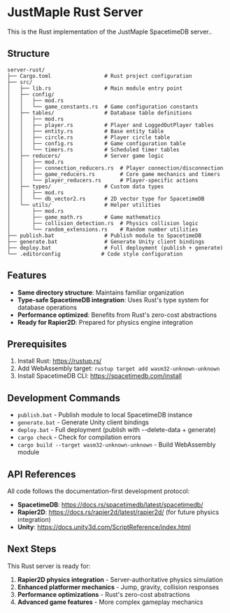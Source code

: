 # JustMaple Rust Server

This is the Rust implementation of the JustMaple SpacetimeDB server..

## Structure

```
server-rust/
├── Cargo.toml                 # Rust project configuration
├── src/
│   ├── lib.rs                 # Main module entry point
│   ├── config/
│   │   ├── mod.rs
│   │   └── game_constants.rs  # Game configuration constants
│   ├── tables/                # Database table definitions
│   │   ├── mod.rs
│   │   ├── player.rs          # Player and LoggedOutPlayer tables
│   │   ├── entity.rs          # Base entity table
│   │   ├── circle.rs          # Player circle table
│   │   ├── config.rs          # Game configuration table
│   │   └── timers.rs          # Scheduled timer tables
│   ├── reducers/              # Server game logic
│   │   ├── mod.rs
│   │   ├── connection_reducers.rs  # Player connection/disconnection
│   │   ├── game_reducers.rs        # Core game mechanics and timers
│   │   └── player_reducers.rs      # Player-specific actions
│   ├── types/                 # Custom data types
│   │   ├── mod.rs
│   │   └── db_vector2.rs      # 2D vector type for SpacetimeDB
│   └── utils/                 # Helper utilities
│       ├── mod.rs
│       ├── game_math.rs       # Game mathematics
│       ├── collision_detection.rs  # Physics collision logic
│       └── random_extensions.rs    # Random number utilities
├── publish.bat                # Publish module to SpacetimeDB
├── generate.bat               # Generate Unity client bindings
├── deploy.bat                 # Full deployment (publish + generate)
└── .editorconfig             # Code style configuration
```

## Features

- **Same directory structure**: Maintains familiar organization
- **Type-safe SpacetimeDB integration**: Uses Rust's type system for database operations
- **Performance optimized**: Benefits from Rust's zero-cost abstractions
- **Ready for Rapier2D**: Prepared for physics engine integration

## Prerequisites

1. Install Rust: https://rustup.rs/
2. Add WebAssembly target: `rustup target add wasm32-unknown-unknown`
3. Install SpacetimeDB CLI: https://spacetimedb.com/install

## Development Commands

- `publish.bat` - Publish module to local SpacetimeDB instance
- `generate.bat` - Generate Unity client bindings
- `deploy.bat` - Full deployment (publish with --delete-data + generate)
- `cargo check` - Check for compilation errors
- `cargo build --target wasm32-unknown-unknown` - Build WebAssembly module

## API References

All code follows the documentation-first development protocol:

- **SpacetimeDB**: https://docs.rs/spacetimedb/latest/spacetimedb/
- **Rapier2D**: https://docs.rs/rapier2d/latest/rapier2d/ (for future physics integration)
- **Unity**: https://docs.unity3d.com/ScriptReference/index.html

## Next Steps

This Rust server is ready for:
1. **Rapier2D physics integration** - Server-authoritative physics simulation
2. **Enhanced platformer mechanics** - Jump, gravity, collision responses
3. **Performance optimizations** - Rust's zero-cost abstractions
4. **Advanced game features** - More complex gameplay mechanics
